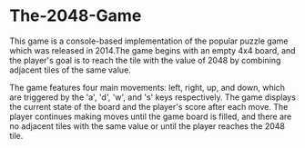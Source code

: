 # The-2048-Game
This game is a console-based implementation of the popular puzzle game which was released in 2014.The game 
begins with an empty 4x4 board, and the player's goal is to reach the tile with the value of 2048 by combining 
adjacent tiles of the same value.

The game features four main movements: left, right, up, and down, which are triggered by the 'a', 'd', 'w', and 's' keys respectively. 
The game displays the current state of the board and the player's score after each move. The player continues making moves until the game 
board is filled, and there are no adjacent tiles with the same value or until the player reaches the 2048 tile.
